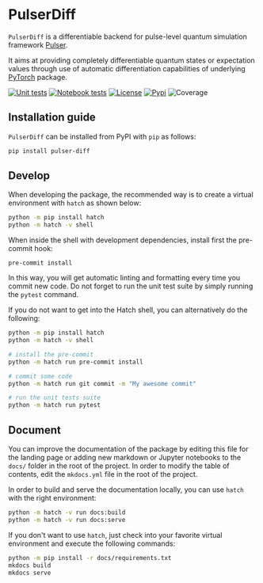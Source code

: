 # PulserDiff

`PulserDiff` is a differentiable backend for pulse-level quantum simulation framework [Pulser](https://github.com/pasqal-io/Pulser).

It aims at providing completely differentiable quantum states or expectation values through use of automatic differentiation capabilities of underlying [PyTorch](https://pytorch.org/) package.


[![Unit tests](https://github.com/pasqal-io/pulser-diff/actions/workflows/test.yml/badge.svg)](https://github.com/pasqal-io/pulser-diff/actions/workflows/test.yml)
[![Notebook tests](https://github.com/pasqal-io/pulser-diff/actions/workflows/test_notebooks.yml/badge.svg)](https://github.com/pasqal-io/pulser-diff/actions/workflows/test_notebooks.yml)
[![License](https://img.shields.io/badge/License-Apache_2.0-blue.svg)](https://opensource.org/licenses/Apache-2.0)
[![Pypi](https://badge.fury.io/py/pulser-diff.svg)](https://pypi.org/project/pulser-diff/)
![Coverage](https://img.shields.io/codecov/c/github/pasqal-io/pulser-diff?style=flat-square)


## Installation guide

`PulserDiff` can be installed from PyPI with `pip` as follows:

```bash
pip install pulser-diff
```


## Develop

When developing the package, the recommended way is to create a virtual environment with `hatch` as shown below:

```bash
python -m pip install hatch
python -m hatch -v shell
```

When inside the shell with development dependencies, install first the pre-commit hook:
```
pre-commit install
```

In this way, you will get automatic linting and formatting every time you commit new code. Do not
forget to run the unit test suite by simply running the `pytest` command.

If you do not want to get into the Hatch shell, you can alternatively do the following:

```bash
python -m pip install hatch
python -m hatch -v shell

# install the pre-commit
python -m hatch run pre-commit install

# commit some code
python -m hatch run git commit -m "My awesome commit"

# run the unit tests suite
python -m hatch run pytest

```

## Document

You can improve the documentation of the package by editing this file for the landing page or adding new
markdown or Jupyter notebooks to the `docs/` folder in the root of the project. In order to modify the
table of contents, edit the `mkdocs.yml` file in the root of the project.

In order to build and serve the documentation locally, you can use `hatch` with the right environment:

```bash
python -m hatch -v run docs:build
python -m hatch -v run docs:serve
```

If you don't want to use `hatch`, just check into your favorite virtual environment and
execute the following commands:

```bash
python -m pip install -r docs/requirements.txt
mkdocs build
mkdocs serve
```

